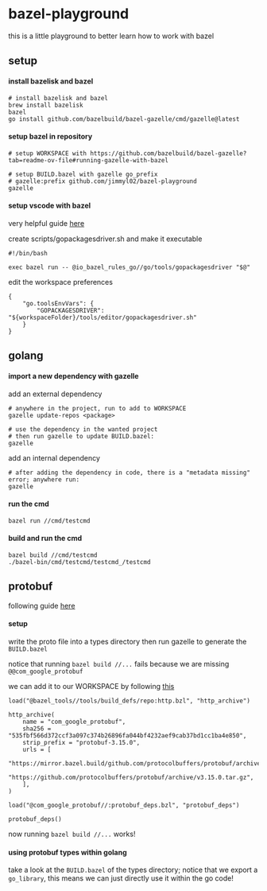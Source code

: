 # bazel-playground

this is a little playground to better learn how to work with bazel

## setup

#### install bazelisk and bazel

```
# install bazelisk and bazel
brew install bazelisk
bazel
go install github.com/bazelbuild/bazel-gazelle/cmd/gazelle@latest
```

#### setup bazel in repository

```
# setup WORKSPACE with https://github.com/bazelbuild/bazel-gazelle?tab=readme-ov-file#running-gazelle-with-bazel

# setup BUILD.bazel with gazelle go_prefix
# gazelle:prefix github.com/jimmyl02/bazel-playground
gazelle
```

#### setup vscode with bazel

very helpful guide [here](https://github.com/bazelbuild/rules_go/issues/3014)

create scripts/gopackagesdriver.sh and make it executable

```
#!/bin/bash

exec bazel run -- @io_bazel_rules_go//go/tools/gopackagesdriver "$@"
```

edit the workspace preferences

```
{
    "go.toolsEnvVars": {
        "GOPACKAGESDRIVER": "${workspaceFolder}/tools/editor/gopackagesdriver.sh"
    }
}
```

## golang

#### import a new dependency with gazelle

add an external dependency

```
# anywhere in the project, run to add to WORKSPACE
gazelle update-repos <package>

# use the dependency in the wanted project
# then run gazelle to update BUILD.bazel:
gazelle
```

add an internal dependency

```
# after adding the dependency in code, there is a "metadata missing" error; anywhere run:
gazelle
```

#### run the cmd

```
bazel run //cmd/testcmd
```

#### build and run the cmd

```
bazel build //cmd/testcmd
./bazel-bin/cmd/testcmd/testcmd_/testcmd
```

## protobuf

following guide [here](https://www.tweag.io/blog/2021-09-08-rules_go-gazelle/)

#### setup

write the proto file into a types directory then run gazelle to generate the `BUILD.bazel`

notice that running `bazel build //...` fails because we are missing `@@com_google_protobuf`

we can add it to our WORKSPACE by following [this](https://github.com/bazelbuild/rules_go/tree/5d306c433cebb1ae8a7b72df2a055be2bacbb12b?tab=readme-ov-file#protobuf-and-grpc)

```
load("@bazel_tools//tools/build_defs/repo:http.bzl", "http_archive")

http_archive(
    name = "com_google_protobuf",
    sha256 = "535fbf566d372ccf3a097c374b26896fa044bf4232aef9cab37bd1cc1ba4e850",
    strip_prefix = "protobuf-3.15.0",
    urls = [
        "https://mirror.bazel.build/github.com/protocolbuffers/protobuf/archive/v3.15.0.tar.gz",
        "https://github.com/protocolbuffers/protobuf/archive/v3.15.0.tar.gz",
    ],
)

load("@com_google_protobuf//:protobuf_deps.bzl", "protobuf_deps")

protobuf_deps()
```

now running `bazel build //...` works!

#### using protobuf types within golang

take a look at the `BUILD.bazel` of the types directory; notice that we export a `go_library`, this means we can just directly use it within the go code!
